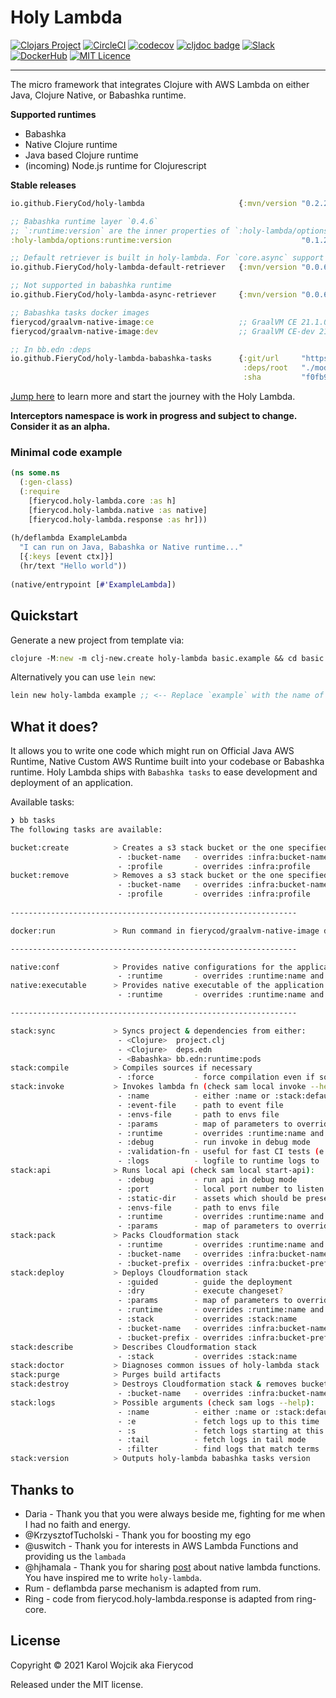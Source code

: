 # Holy Lambda
[![Clojars Project](https://img.shields.io/clojars/v/io.github.FieryCod/holy-lambda.svg?logo=clojure&logoColor=white)](https://clojars.org/io.github.FieryCod/holy-lambda)
[![CircleCI](https://circleci.com/gh/FieryCod/holy-lambda/tree/master.svg?style=svg)](https://circleci.com/gh/FieryCod/holy-lambda/tree/master)
[![codecov](https://codecov.io/gh/FieryCod/holy-lambda/branch/master/graph/badge.svg)](https://codecov.io/gh/FieryCod/holy-lambda)
[![cljdoc badge](https://cljdoc.org/badge/io.github.FieryCod/holy-lambda)](https://cljdoc.org/d/io.github.FieryCod/holy-lambda/CURRENT)
[![Slack](https://img.shields.io/badge/Slack-holy--lambda-blue?logo=slack)](https://clojurians.slack.com/messages/holy-lambda/)
[![DockerHub](https://img.shields.io/docker/pulls/fierycod/graalvm-native-image.svg?logo=docker)](https://hub.docker.com/r/fierycod/graalvm-native-image)
[![MIT Licence](https://badges.frapsoft.com/os/mit/mit.svg?v=103)](https://opensource.org/licenses/mit-license.php)

---

The micro framework that integrates Clojure with AWS Lambda on either Java, Clojure Native, or Babashka runtime. 

**Supported runtimes**
  - Babashka
  - Native Clojure runtime
  - Java based Clojure runtime
  - (incoming) Node.js runtime for Clojurescript

**Stable releases**

``` clojure
io.github.FieryCod/holy-lambda                     {:mvn/version "0.2.2"}

;; Babashka runtime layer `0.4.6`
;; `:runtime:version` are the inner properties of `:holy-lambda/options` in bb.edn
:holy-lambda/options:runtime:version                             "0.1.2" 

;; Default retriever is built in holy-lambda. For `core.async` support use `async-retriever`
io.github.FieryCod/holy-lambda-default-retriever   {:mvn/version "0.0.6"}

;; Not supported in babashka runtime
io.github.FieryCod/holy-lambda-async-retriever     {:mvn/version "0.0.6"}

;; Babashka tasks docker images
fierycod/graalvm-native-image:ce                   ;; GraalVM CE 21.1.0
fierycod/graalvm-native-image:dev                  ;; GraalVM CE-dev 21.3.0-dev-20210706_1943 (https://github.com/graalvm/graalvm-ce-dev-builds/releases/)

;; In bb.edn :deps
io.github.FieryCod/holy-lambda-babashka-tasks      {:git/url     "https://github.com/FieryCod/holy-lambda"
                                                    :deps/root   "./modules/holy-lambda-babashka-tasks"
                                                    :sha         "f0fb9a181445a8b153f11895475ad76cf8a5da5e"}
```

[Jump here](https://cljdoc.org/d/io.github.FieryCod/holy-lambda/CURRENT/doc/tutorial) to learn more and start the journey with the Holy Lambda.

**Interceptors namespace is work in progress and subject to change. Consider it as an alpha.**

### Minimal code example

``` clojure
(ns some.ns
  (:gen-class)
  (:require 
    [fierycod.holy-lambda.core :as h]
    [fierycod.holy-lambda.native :as native]
    [fierycod.holy-lambda.response :as hr]))
    
(h/deflambda ExampleLambda
  "I can run on Java, Babashka or Native runtime..."
  [{:keys [event ctx]}]
  (hr/text "Hello world"))
  
(native/entrypoint [#'ExampleLambda])
```

## Quickstart

Generate a new project from template via:

``` clojure
clojure -M:new -m clj-new.create holy-lambda basic.example && cd basic.example && bb stack:sync
```

Alternatively you can use `lein new`:

``` clojure
lein new holy-lambda example ;; <-- Replace `example` with the name of the project
```

## What it does?
It allows you to write one code which might run on Official Java AWS Runtime, Native Custom AWS Runtime built into your codebase or Babashka runtime. Holy Lambda ships with `Babashka tasks` to ease development and deployment of an application. 

Available tasks:

``` sh
❯ bb tasks
The following tasks are available:

bucket:create          > Creates a s3 stack bucket or the one specified by :infra:bucket-name
                        - :bucket-name   - overrides :infra:bucket-name
                        - :profile       - overrides :infra:profile 
bucket:remove          > Removes a s3 stack bucket or the one specified by :infra:bucket-name
                        - :bucket-name   - overrides :infra:bucket-name
                        - :profile       - overrides :infra:profile
  
----------------------------------------------------------------

docker:run             > Run command in fierycod/graalvm-native-image docker context 

----------------------------------------------------------------

native:conf            > Provides native configurations for the application
                        - :runtime       - overrides :runtime:name and run Lambda in specified runtime 
native:executable      > Provides native executable of the application
                        - :runtime       - overrides :runtime:name and run Lambda in specified runtime

----------------------------------------------------------------

stack:sync             > Syncs project & dependencies from either:
                        - <Clojure>  project.clj
                        - <Clojure>  deps.edn
                        - <Babashka> bb.edn:runtime:pods
stack:compile          > Compiles sources if necessary
                        - :force         - force compilation even if sources did not change
stack:invoke           > Invokes lambda fn (check sam local invoke --help):
                        - :name          - either :name or :stack:default-lambda
                        - :event-file    - path to event file
                        - :envs-file     - path to envs file
                        - :params        - map of parameters to override in AWS SAM
                        - :runtime       - overrides :runtime:name and run Lambda in specified runtime
                        - :debug         - run invoke in debug mode
                        - :validation-fn - useful for fast CI tests (e.g. bb stack:invoke "(fn [request] (= request {:body nil :headers nil}))")
                        - :logs          - logfile to runtime logs to
stack:api              > Runs local api (check sam local start-api):
                        - :debug         - run api in debug mode
                        - :port          - local port number to listen to
                        - :static-dir    - assets which should be presented at /
                        - :envs-file     - path to envs file
                        - :runtime       - overrides :runtime:name and run Lambda in specified runtime
                        - :params        - map of parameters to override in AWS SAM
stack:pack             > Packs Cloudformation stack
                        - :runtime       - overrides :runtime:name and run Lambda in specified runtime
                        - :bucket-name   - overrides :infra:bucket-name
                        - :bucket-prefix - overrides :infra:bucket-prefix 
stack:deploy           > Deploys Cloudformation stack
                        - :guided        - guide the deployment
                        - :dry           - execute changeset?
                        - :params        - map of parameters to override in AWS SAM
                        - :runtime       - overrides :runtime:name and run Lambda in specified runtime
                        - :stack         - overrides :stack:name
                        - :bucket-name   - overrides :infra:bucket-name
                        - :bucket-prefix - overrides :infra:bucket-prefix 
stack:describe         > Describes Cloudformation stack
                        - :stack         - overrides :stack:name 
stack:doctor           > Diagnoses common issues of holy-lambda stack
stack:purge            > Purges build artifacts
stack:destroy          > Destroys Cloudformation stack & removes bucket
                        - :bucket-name   - overrides :infra:bucket-name 
stack:logs             > Possible arguments (check sam logs --help):
                        - :name          - either :name or :stack:default-lambda
                        - :e             - fetch logs up to this time
                        - :s             - fetch logs starting at this time
                        - :tail          - fetch logs in tail mode
                        - :filter        - find logs that match terms 
stack:version          > Outputs holy-lambda babashka tasks version
```

## Thanks to
- Daria - Thank you that you were always beside me, fighting for me when I had no faith and energy.
- @KrzysztofTucholski - Thank you for boosting my ego
- @uswitch - Thank you for interests in AWS Lambda Functions and providing us the `lambada`
- @hjhamala - Thank you for sharing [post](https://dev.solita.fi/2018/12/07/fast-starting-clojure-lambdas-using-graalvm.html) about native lambda functions. You have inspired me to write `holy-lambda`.
- Rum - deflambda parse mechanism is adapted from rum.
- Ring - code from fierycod.holy-lambda.response is adapted from ring-core. 

## License
Copyright © 2021 Karol Wojcik aka Fierycod

Released under the MIT license.
